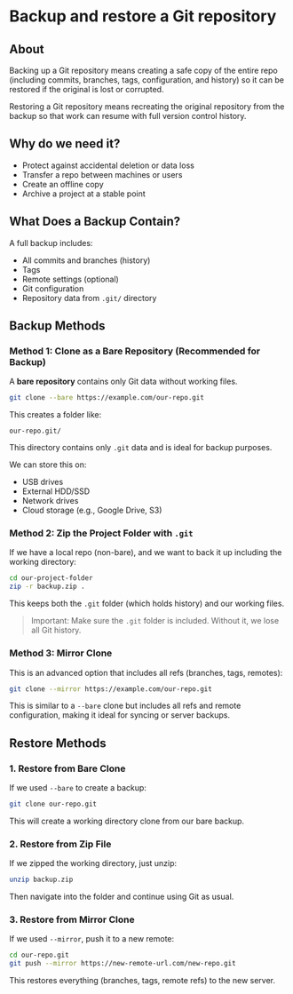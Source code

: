 # Backup and restore a Git repository

## About

Backing up a Git repository means creating a safe copy of the entire repo (including commits, branches, tags, configuration, and history) so it can be restored if the original is lost or corrupted.

Restoring a Git repository means recreating the original repository from the backup so that work can resume with full version control history.

## Why do we need it?

* Protect against accidental deletion or data loss
* Transfer a repo between machines or users
* Create an offline copy
* Archive a project at a stable point

## What Does a Backup Contain?

A full backup includes:

* All commits and branches (history)
* Tags
* Remote settings (optional)
* Git configuration
* Repository data from `.git/` directory

## Backup Methods

### Method 1: Clone as a Bare Repository (Recommended for Backup)

A **bare repository** contains only Git data without working files.

```bash
git clone --bare https://example.com/our-repo.git
```

This creates a folder like:

```
our-repo.git/
```

This directory contains only `.git` data and is ideal for backup purposes.

We can store this on:

* USB drives
* External HDD/SSD
* Network drives
* Cloud storage (e.g., Google Drive, S3)

### Method 2: Zip the Project Folder with `.git`

If we have a local repo (non-bare), and we want to back it up including the working directory:

```bash
cd our-project-folder
zip -r backup.zip .
```

This keeps both the `.git` folder (which holds history) and our working files.

> Important: Make sure the `.git` folder is included. Without it, we lose all Git history.

### Method 3: Mirror Clone

This is an advanced option that includes all refs (branches, tags, remotes):

```bash
git clone --mirror https://example.com/our-repo.git
```

This is similar to a `--bare` clone but includes all refs and remote configuration, making it ideal for syncing or server backups.

## Restore Methods

### 1. Restore from Bare Clone

If we used `--bare` to create a backup:

```bash
git clone our-repo.git
```

This will create a working directory clone from our bare backup.

### 2. Restore from Zip File

If we zipped the working directory, just unzip:

```bash
unzip backup.zip
```

Then navigate into the folder and continue using Git as usual.

### 3. Restore from Mirror Clone

If we used `--mirror`, push it to a new remote:

```bash
cd our-repo.git
git push --mirror https://new-remote-url.com/new-repo.git
```

This restores everything (branches, tags, remote refs) to the new server.
